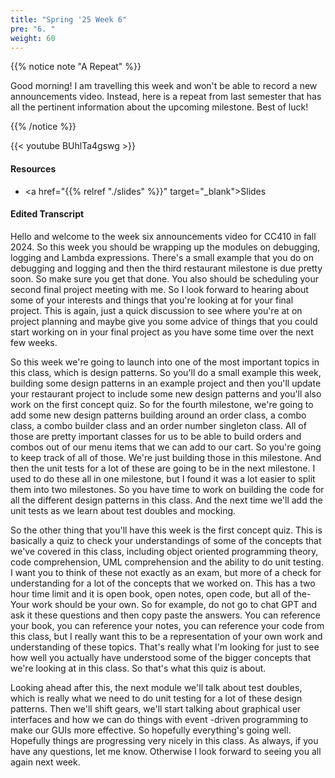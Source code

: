 ```yaml
---
title: "Spring '25 Week 6"
pre: "6. "
weight: 60
---
```


{{% notice note "A Repeat" %}}

Good morning! I am travelling this week and won't be able to record a new announcements video. Instead, here is a repeat from last semester that has all the pertinent information about the upcoming milestone. Best of luck!

{{% /notice %}}

{{< youtube BUhlTa4gswg >}}

#### Resources

* <a href="{{% relref "./slides" %}}" target="_blank">Slides</a>

#### Edited Transcript

Hello and welcome to the week six announcements video for CC410 in fall 2024. So this week you should be wrapping up the modules on debugging, logging and Lambda expressions. There's a small example that you do on debugging and logging and then the third restaurant milestone is due pretty soon. So make sure you get that done. You also should be scheduling your second final project meeting with me. So I look forward to hearing about some of your interests and things that you're looking at for your final project. This is again, just a quick discussion to see where you're at on project planning and maybe give you some advice of things that you could start working on in your final project as you have some time over the next few weeks. 

So this week we're going to launch into one of the most important topics in this class, which is design patterns. So you'll do a small example this week, building some design patterns in an example project and then you'll update your restaurant project to include some new design patterns and you'll also work on the first concept quiz. So for the fourth milestone, we're going to add some new design patterns building around an order class, a combo class, a combo builder class and an order number singleton class. All of those are pretty important classes for us to be able to build orders and combos out of our menu items that we can add to our cart. So you're going to keep track of all of those. We're just building those in this milestone. And then the unit tests for a lot of these are going to be in the next milestone. I used to do these all in one milestone, but I found it was a lot easier to split them into two milestones. So you have time to work on building the code for all the different design patterns in this class. And the next time we'll add the unit tests as we learn about test doubles and mocking. 

So the other thing that you'll have this week is the first concept quiz. This is basically a quiz to check your understandings of some of the concepts that we've covered in this class, including object oriented programming theory, code comprehension, UML comprehension and the ability to do unit testing. I want you to think of these not exactly as an exam, but more of a check for understanding for a lot of the concepts that we worked on. This has a two hour time limit and it is open book, open notes, open code, but all of the- Your work should be your own. So for example, do not go to chat GPT and ask it these questions and then copy paste the answers. You can reference your book, you can reference your notes, you can reference your code from this class, but I really want this to be a representation of your own work and understanding of these topics. That's really what I'm looking for just to see how well you actually have understood some of the bigger concepts that we're looking at in this class. So that's what this quiz is about. 

Looking ahead after this, the next module we'll talk about test doubles, which is really what we need to do unit testing for a lot of these design patterns. Then we'll shift gears, we'll start talking about graphical user interfaces and how we can do things with event -driven programming to make our GUIs more effective. So hopefully everything's going well. Hopefully things are progressing very nicely in this class. As always, if you have any questions, let me know. Otherwise I look forward to seeing you all again next week. 
